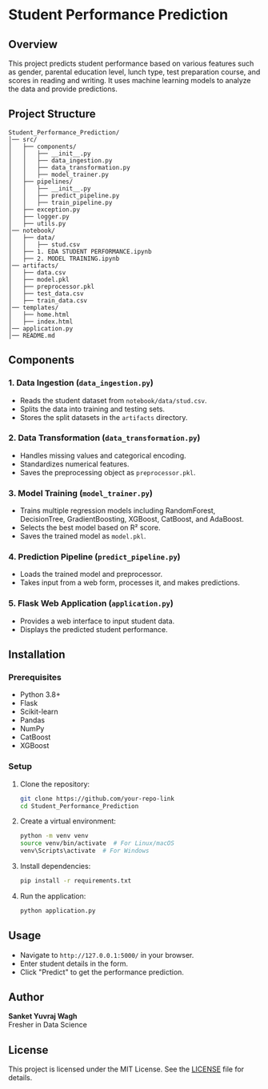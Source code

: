 # Student Performance Prediction

## Overview
This project predicts student performance based on various features such as gender, parental education level, lunch type, test preparation course, and scores in reading and writing. It uses machine learning models to analyze the data and provide predictions.

## Project Structure
```
Student_Performance_Prediction/
│── src/
│   ├── components/
│   │   ├── __init__.py
│   │   ├── data_ingestion.py
│   │   ├── data_transformation.py
│   │   ├── model_trainer.py
│   ├── pipelines/
│   │   ├── __init__.py
│   │   ├── predict_pipeline.py
│   │   ├── train_pipeline.py
│   ├── exception.py
│   ├── logger.py
│   ├── utils.py
│── notebook/
│   ├── data/
│   │   ├── stud.csv
│   ├── 1. EDA STUDENT PERFORMANCE.ipynb
│   ├── 2. MODEL TRAINING.ipynb
│── artifacts/
│   ├── data.csv
│   ├── model.pkl
│   ├── preprocessor.pkl
│   ├── test_data.csv
│   ├── train_data.csv
│── templates/
│   ├── home.html
│   ├── index.html
│── application.py
│── README.md
```

## Components
### 1. Data Ingestion (`data_ingestion.py`)
- Reads the student dataset from `notebook/data/stud.csv`.
- Splits the data into training and testing sets.
- Stores the split datasets in the `artifacts` directory.

### 2. Data Transformation (`data_transformation.py`)
- Handles missing values and categorical encoding.
- Standardizes numerical features.
- Saves the preprocessing object as `preprocessor.pkl`.

### 3. Model Training (`model_trainer.py`)
- Trains multiple regression models including RandomForest, DecisionTree, GradientBoosting, XGBoost, CatBoost, and AdaBoost.
- Selects the best model based on R² score.
- Saves the trained model as `model.pkl`.

### 4. Prediction Pipeline (`predict_pipeline.py`)
- Loads the trained model and preprocessor.
- Takes input from a web form, processes it, and makes predictions.

### 5. Flask Web Application (`application.py`)
- Provides a web interface to input student data.
- Displays the predicted student performance.

## Installation
### Prerequisites
- Python 3.8+
- Flask
- Scikit-learn
- Pandas
- NumPy
- CatBoost
- XGBoost

### Setup
1. Clone the repository:
   ```sh
   git clone https://github.com/your-repo-link
   cd Student_Performance_Prediction
   ```
2. Create a virtual environment:
   ```sh
   python -m venv venv
   source venv/bin/activate  # For Linux/macOS
   venv\Scripts\activate  # For Windows
   ```
3. Install dependencies:
   ```sh
   pip install -r requirements.txt
   ```
4. Run the application:
   ```sh
   python application.py
   ```

## Usage
- Navigate to `http://127.0.0.1:5000/` in your browser.
- Enter student details in the form.
- Click "Predict" to get the performance prediction.

## Author
**Sanket Yuvraj Wagh**  
Fresher in Data Science  

## License
This project is licensed under the MIT License. See the [LICENSE](LICENSE) file for details.

